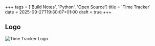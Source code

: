+++
tags = ['Build Notes', 'Python', 'Open Source']
title = 'Time Tracker'
date = 2025-09-27T19:30:07+01:00
draft = true
+++

## Logo

![Time Tracker Logo](https://pbrazeale.github.io/images/time_tracker_logo_300.jpg)
